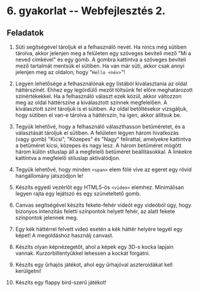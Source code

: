 # 6. gyakorlat -- Webfejlesztés 2.

Feladatok
---------

1. Süti segítségével tároljuk el a felhasználó nevét. Ha nincs még sütiben tárolva, akkor jelenjen meg a felületen egy szöveges beviteli mező "Mi a neved címkével" és egy gomb. A gombra kattintva a szöveges beviteli mező tartalmát mentsük el sütiben. Ha van már süti, akkor csak annyi jelenjen meg az oldalon, hogy "`Hello <név>`"!

2. Legyen lehetősége a felhasználónak egy listából kiválasztania az oldal háttérszínét. Ehhez egy legördülő mezőt töltsünk fel előre meghatározott színértékekkel. Ha a felhasználó választ ezek közül, akkor változzon meg az oldal háttérszíne a kiválasztott színnek megfelelően. A kiválasztott színt tároljuk is el sütiben. Az oldal betöltésekor vizsgáljuk, hogy sütiben el van-e tárolva a háttérszín, ha igen, akkor állítsuk be.

3. Tegyük lehetővé, hogy a felhasználó választhasson betűméretet, és a választását tároljuk el sütiben. A felületen legyen három hivatkozás (vagy gomb) "Kicsi", "Közepes" és "Nagy" felirattal, amelyekre kattintva a betűméret kicsi, közepes és nagy lesz. A három betűméret mögött három külön stíluslap áll a megfelelő betűméret beállításokkal. A linkekre kattintva a megfelelő stíluslap aktiválódjon.

4. Tegyük lehetővé, hogy minden `<span>` elem fölé víve az egeret egy rövid hangállomány játszódjon le!

5. Készíts egyedi vezérlőt egy HTML5-ös `<video>` elemhez. Minimálisan legyen rajta egy lejátszó és egy szüneteltető gomb.

6. Canvas segítségével készíts fekete-fehér videót egy videóból úgy, hogy bizonyos intenzitás feletti színpontok helyett fehér, az alatt fekete színpontok jelennek meg.

7. Egy kék háttérrel felvett videó esetén a kék háttér helyére tegyél egy képet! A megoldáshoz használj canvast.

8. Készíts olyan képnézegetőt, ahol a képek egy 3D-s kocka lapjain vannak. Kurzorbillentyűkkel lehessen a kockát forgatni.

9. Készíts egy űrhajós játékot, ahol egy űrhajóval aszteroidákat kell kerülgetni!

10. Készíts egy flappy bird-szerű játékot!
